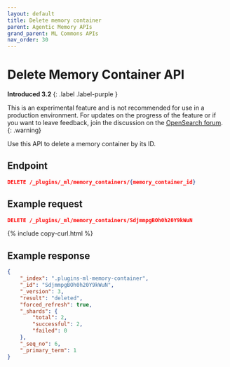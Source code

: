 ```yaml
---
layout: default
title: Delete memory container
parent: Agentic Memory APIs
grand_parent: ML Commons APIs
nav_order: 30
---
```


# Delete Memory Container API
**Introduced 3.2**
{: .label .label-purple }

This is an experimental feature and is not recommended for use in a production environment. For updates on the progress of the feature or if you want to leave feedback, join the discussion on the [OpenSearch forum](https://forum.opensearch.org/).    
{: .warning}

Use this API to delete a memory container by its ID.

## Endpoint

```json
DELETE /_plugins/_ml/memory_containers/{memory_container_id}
```

## Example request

```json
DELETE /_plugins/_ml/memory_containers/SdjmmpgBOh0h20Y9kWuN
```
{% include copy-curl.html %}

## Example response

```json
{
    "_index": ".plugins-ml-memory-container",
    "_id": "SdjmmpgBOh0h20Y9kWuN",
    "_version": 3,
    "result": "deleted",
    "forced_refresh": true,
    "_shards": {
        "total": 2,
        "successful": 2,
        "failed": 0
    },
    "_seq_no": 6,
    "_primary_term": 1
}
```